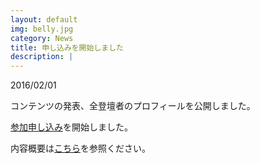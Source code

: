 ```yaml
---
layout: default
img: belly.jpg
category: News
title: 申し込みを開始しました
description: |
---
```

2016/02/01

コンテンツの発表、全登壇者のプロフィールを公開しました。

[参加申し込み](#entry)を開始しました。

内容概要は[こちら](#contents)を参照ください。

